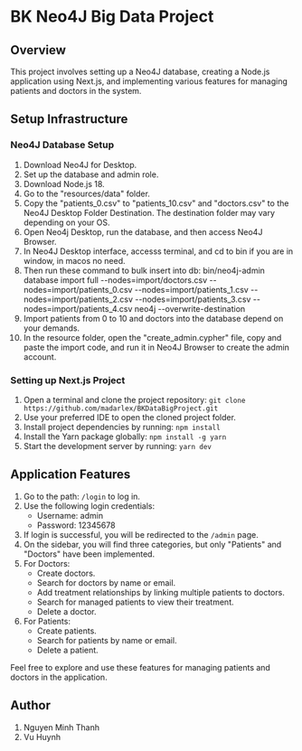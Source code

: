 # BK Neo4J Big Data Project

## Overview

This project involves setting up a Neo4J database, creating a Node.js application using Next.js, and implementing various features for managing patients and doctors in the system.

## Setup Infrastructure

### Neo4J Database Setup

1. Download Neo4J for Desktop.
2. Set up the database and admin role.
3. Download Node.js 18.
4. Go to the "resources/data" folder.
5. Copy the "patients_0.csv" to "patients_10.csv" and "doctors.csv" to the Neo4J Desktop Folder Destination. The destination folder may vary depending on your OS.
6. Open Neo4j Desktop, run the database, and then access Neo4J Browser.
7. In Neo4J Desktop interface, accesss terminal, and cd to bin if you are in window, in macos no need.
8. Then run these command to bulk insert into db: bin/neo4j-admin database import full --nodes=import/doctors.csv --nodes=import/patients_0.csv --nodes=import/patients_1.csv --nodes=import/patients_2.csv --nodes=import/patients_3.csv --nodes=import/patients_4.csv neo4j --overwrite-destination
9. Import patients from 0 to 10 and doctors into the database depend on your demands.
10. In the resource folder, open the "create_admin.cypher" file, copy and paste the import code, and run it in Neo4J Browser to create the admin account.

### Setting up Next.js Project

1. Open a terminal and clone the project repository: `git clone https://github.com/madarlex/BKDataBigProject.git`
2. Use your preferred IDE to open the cloned project folder.
3. Install project dependencies by running: `npm install`
4. Install the Yarn package globally: `npm install -g yarn`
5. Start the development server by running: `yarn dev`

## Application Features

1. Go to the path: `/login` to log in.
2. Use the following login credentials:
   - Username: admin
   - Password: 12345678
3. If login is successful, you will be redirected to the `/admin` page.
4. On the sidebar, you will find three categories, but only "Patients" and "Doctors" have been implemented.
5. For Doctors:
   - Create doctors.
   - Search for doctors by name or email.
   - Add treatment relationships by linking multiple patients to doctors.
   - Search for managed patients to view their treatment.
   - Delete a doctor.
6. For Patients:
   - Create patients.
   - Search for patients by name or email.
   - Delete a patient.

Feel free to explore and use these features for managing patients and doctors in the application.

## Author

1. Nguyen Minh Thanh
2. Vu Huynh
